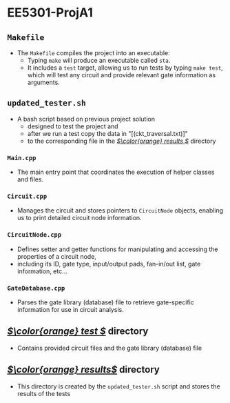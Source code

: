# EE5301-ProjA1


## `Makefile`
- The `Makefile` compiles the project into an executable:
  - Typing `make` will produce an executable called `sta`.
  - It includes a `test` target, allowing us to run tests by typing `make test`, which will test any circuit and provide relevant gate information as arguments.


## `updated_tester.sh` 
-   A bash script based on previous project solution
    - designed to test the project and 
    - after we run a test copy the data in "[(ckt_traversal.txt)]" 
    - to the corresponding file in the <em> <ins> $\color{orange} results $</ins></em> directory
    
### `Main.cpp`
- The main entry point that coordinates the execution of helper classes and files.

###  `Circuit.cpp`
- Manages the circuit and stores pointers to `CircuitNode` objects, enabling us to print detailed circuit node information.


### `CircuitNode.cpp`
- Defines setter and getter functions for manipulating and accessing the properties of a circuit node, 
- including its ID, gate type, input/output pads, fan-in/out list, gate information, etc...


### `GateDatabase.cpp`
- Parses the gate library (database) file to retrieve gate-specific information for use in circuit analysis.


## <em> <ins> $\color{orange} test $</ins></em> directory 

- Contains provided circuit files and the gate library (database) file


## <em> <ins> $\color{orange} results$</ins></em> directory 
- This directory is created by the `updated_tester.sh` script and stores the results of the tests 